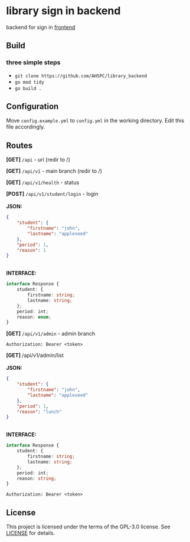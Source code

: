 # library sign in backend

backend for sign in [frontend](https://github.com/AHSPC/library-sign-in-system)

## Build

### three simple steps

- `git clone https://github.com/AHSPC/library_backend`
- `go mod tidy`
- `go build .`

## Configuration

Move `config.example.yml` to `config.yml` in the working directory. Edit this file accordingly.

## Routes

**[GET]** `/api` - uri (redir to /)

**[GET]** `/api/v1` - main branch (redir to /)

**[GET]** `/api/v1/health` - status

**[POST]** `/api/v1/student/login` - login
<br /><br /> **JSON:**

```json
{
	"student": {
		"firstname": "john",
		"lastname": "appleseed"
	},
	"period": 1,
	"reason": 1
}
```

<br/> **INTERFACE:**

```ts
interface Response {
	student: {
		firstname: string;
		lastname: string;
	};
	period: int;
	reason: enum;
}
```

**[GET]** `/api/v1/admin` - admin branch

```
Authorization: Bearer <token>
```

**[GET]** /api/v1/admin/list
<br /><br /> **JSON:**

```json
{
	"student": {
		"firstname": "john",
		"lastname": "appleseed"
	},
	"period": 1,
	"reason": "lunch"
}
```

<br/> **INTERFACE:**

```ts
interface Response {
	student: {
		firstname: string;
		lastname: string;
	};
	period: int;
	reason: string;
}
```

```
Authorization: Bearer <token>
```

## License

This project is licensed under the terms of the GPL-3.0 license. See
[LICENSE](LICENSE.md) for details.
